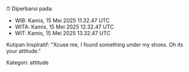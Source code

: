 ⏰ Diperbarui pada:
- WIB: Kamis, 15 Mei 2025 11.32.47 UTC
- WITA: Kamis, 15 Mei 2025 12.32.47 UTC
- WIT: Kamis, 15 Mei 2025 13.32.47 UTC

Kutipan Inspiratif:
"Xcuse me, I found something under my shoes. Oh its your attitude."


Kategori: attitude

